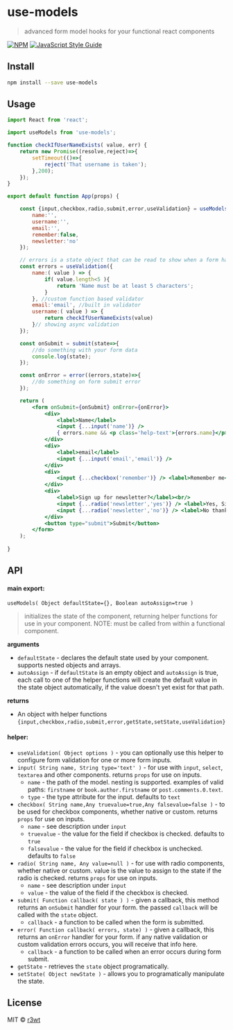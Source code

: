 # use-models

> advanced form model hooks for your functional react components

[![NPM](https://img.shields.io/npm/v/use-models.svg)](https://www.npmjs.com/package/use-models) [![JavaScript Style Guide](https://img.shields.io/badge/code_style-standard-brightgreen.svg)](https://standardjs.com)

## Install

```bash
npm install --save use-models
```

## Usage

```jsx
import React from 'react';

import useModels from 'use-models';

function checkIfUserNameExists( value, err) {
    return new Promise((resolve,reject)=>{
        setTimeout(()=>{
            reject('That username is taken');
        },200);
    });
}

export default function App(props) {

    const {input,checkbox,radio,submit,error,useValidation} = useModels({
        name:'',
        username:'',
        email:'',
        remember:false,
        newsletter:'no'
    });

    // errors is a state object that can be read to show when a form has an error.
    const errors = useValidation({
        name:( value ) => {
            if( value.length<5 ){
                return 'Name must be at least 5 characters';
            }
        }, //custom function based validator
        email:'email', //built in validator
        username:( value ) => {
            return checkIfUserNameExists(value)
        }// showing async validation
    });

    const onSubmit = submit(state=>{
        //do something with your form data
        console.log(state);
    });

    const onError = error((errors,state)=>{
        //do something on form submit error
    });

    return (
        <form onSubmit={onSubmit} onError={onError}>
            <div>
                <label>Name</label>
                <input {...input('name')} />
                { errors.name && <p class='help-text'>{errors.name}</p> }
            </div>
            <div>
                <label>email</label>
                <input {...input('email','email')} />
            </div>
            <div>
                <input {...checkbox('remember')} /> <label>Remember me</label>
            </div>
            <div>
                <label>Sign up for newsletter?</label><br/>
                <input {...radio('newsletter','yes')} /> <label>Yes, Sign me up!</label><br/>
                <input {...radio('newsletter','no')} /> <label>No thanks</label>
            </div>
            <button type="submit">Submit</button>
        </form>
    );
    
}
```

## API


#### main export: 

`useModels( Object defaultState={}, Boolean autoAssign=true )` 
> initializes the state of the component, returning helper functions for use in your component.
> NOTE: must be called from within a functional component.
    
**arguments**
- `defaultState` - declares the default state used by your component. supports nested objects and arrays.
- `autoAssign` - if `defaultState` is an empty object and `autoAssign` is true, each call to one of the helper functions will create the default value in the state object automatically, if the value doesn't yet exist for that path.

**returns**
- An object with helper functions `{input,checkbox,radio,submit,error,getState,setState,useValidation}`

#### helper:

- `useValidation( Object options )` - you can optionally use this helper to configure form validation for one or more form inputs.
- `input( String name, String type='text' )` - for use with `input`, `select`, `textarea` and other components. returns `props` for use on inputs.
   - `name` - the path of the model. nesting is supported. examples of valid paths: `firstname` or `book.author.firstname` or `post.comments.0.text`. 
   - `type` - the type attribute for the input. defaults to `text`
- `checkbox( String name,Any truevalue=true,Any falsevalue=false )` - to be used for checkbox components, whether native or custom. returns `props` for use on inputs.
   - `name` - see description under `input`
   - `truevalue` - the value for the field if checkbox is checked. defaults to `true`
   - `falsevalue` - the value for the field if checkbox is unchecked. defaults to `false`
- `radio( String name, Any value=null )` - for use with radio components, whether native or custom. value is the value to assign to the state if the radio is checked. returns `props` for use on inputs.
   - `name` - see description under `input`
   - `value` - the value of the field if the checkbox is checked. 
- `submit( Function callback( state ) )` - given a callback, this method returns an `onSubmit` handler for your form. the passed `callback` will be called with the `state` object. 
   - `callback` - a function to be called when the form is submitted.
- `error( Function callback( errors, state) )` - given a callback, this returns an `onError` handler for your form. if any native validation or custom validation errors occurs, you will receive that info here.
   - `callback` - a function to be called when an error occurs during form submit. 
- `getState` - retrieves the `state` object programatically.
- `setState( Object newState )` - allows you to programatically manipulate the state.


## License

MIT © [r3wt](https://github.com/r3wt)